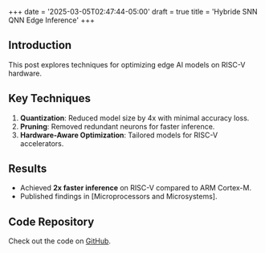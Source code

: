 +++
date = '2025-03-05T02:47:44-05:00'
draft = true
title = 'Hybride SNN QNN Edge Inference'
+++

## Introduction
This post explores techniques for optimizing edge AI models on RISC-V hardware.

## Key Techniques
1. **Quantization**: Reduced model size by 4x with minimal accuracy loss.
2. **Pruning**: Removed redundant neurons for faster inference.
3. **Hardware-Aware Optimization**: Tailored models for RISC-V accelerators.

## Results
- Achieved **2x faster inference** on RISC-V compared to ARM Cortex-M.
- Published findings in [Microprocessors and Microsystems].

## Code Repository
Check out the code on [GitHub](https://github.com/yourusername/Hybride-SNN-QNN-Edge-Inference).
